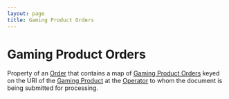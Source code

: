 ```yaml
---
layout: page
title: Gaming Product Orders
---
```


# Gaming Product Orders

Property of an [Order](../concepts/order) that contains a map of [Gaming Product Orders](../concepts/gaming-product-order) keyed on the URI of the [Gaming Product](../concepts/gaming-product) at the [Operator](../concepts/operator) to whom the document is being submitted for processing.
